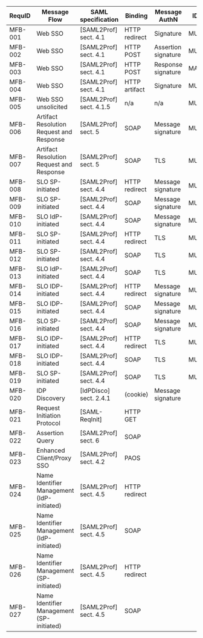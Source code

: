| RequID  | Message Flow                               | SAML specification      | Binding       | Message AuthN       | IDP  | SP   | eGov IOP 2.0  |
|---------|--------------------------------------------|-------------------------|---------------|---------------------|------|------|---------------|
| MFB-001 | Web SSO <AuthnRequest>                     | [SAML2Prof] sect. 4.1   | HTTP redirect | Signature           | MUST | MUST | 241           |
| MFB-002 | Web SSO <Response>                         | [SAML2Prof] sect. 4.1   | HTTP POST     | Assertion signature | MUST | MUST | 274, 290      |
| MFB-003 | Web SSO <Response>                         | [SAML2Prof] sect. 4.1   | HTTP POST     | Response signature  | MAY  | MAY  | 274, 290      |
| MFB-004 | Web SSO <Response>                         | [SAML2Prof] sect. 4.1   | HTTP artifact | Signature           | MUST | MUST | 274, 290      |
| MFB-005 | Web SSO unsolicited <Response>             | [SAML2Prof] sect. 4.1.5 | n/a           | n/a                 | MUST | MUST | 274, 290      |
| MFB-006 | Artifact Resolution Request and Response   | [SAML2Prof] sect. 5     | SOAP          | Message signature   | MUST | MUST | 323,330,333   |
| MFB-007 | Artifact Resolution Request and Response   | [SAML2Prof] sect. 5     | SOAP          | TLS                 | MUST | MUST | 323,330,333   |
| MFB-008 | SLO SP-initiated <LogoutRequest>           | [SAML2Prof] sect. 4.4   | HTTP redirect | Message signature   | MUST | MAY  | 377, 384      |
| MFB-009 | SLO SP-initiated <LogoutRequest>           | [SAML2Prof] sect. 4.4   | SOAP          | Message signature   | MUST | MUST | 377, 384      |
| MFB-010 | SLO IdP-initiated <LogoutRequest>          | [SAML2Prof] sect. 4.4   | SOAP          | Message signature   | MUST | MUST | 375, 384      |
| MFB-011 | SLO SP-initiated <LogoutRequest>           | [SAML2Prof] sect. 4.4   | HTTP redirect | TLS                 | MUST | MAY  | 377, 384      |
| MFB-012 | SLO SP-initiated <LogoutRequest>           | [SAML2Prof] sect. 4.4   | SOAP          | TLS                 | MUST | MUST | 377, 384      |
| MFB-013 | SLO IdP-initiated <LogoutRequest>          | [SAML2Prof] sect. 4.4   | SOAP          | TLS                 | MUST | MUST | 375, 384      |
| MFB-014 | SLO IDP-initiated <LogoutResponse>         | [SAML2Prof] sect. 4.4   | HTTP redirect | Message signature   | MUST | MAY  | 405, 410, 414 |
| MFB-015 | SLO IDP-initiated <LogoutResponse>         | [SAML2Prof] sect. 4.4   | SOAP          | Message signature   | MUST | MUST | 405, 410, 414 |
| MFB-016 | SLO SP-initiated <LogoutResponse>          | [SAML2Prof] sect. 4.4   | SOAP          | Message signature   | MUST | MUST | 405, 410, 414 |
| MFB-017 | SLO IDP-initiated <LogoutResponse>         | [SAML2Prof] sect. 4.4   | HTTP redirect | TLS                 | MUST | MAY  | 405, 410, 414 |
| MFB-018 | SLO IDP-initiated <LogoutResponse>         | [SAML2Prof] sect. 4.4   | SOAP          | TLS                 | MUST | MUST | 405, 410, 414 |
| MFB-019 | SLO SP-initiated <LogoutResponse>          | [SAML2Prof] sect. 4.4   | SOAP          | TLS                 | MUST | MUST | 405, 410, 414 |
| MFB-020 | IDP Discovery                              | [IdPDisco]  sect. 2.4.1 | (cookie)      | Message signature   |      |      |               |
| MFB-021 | Request Initiation Protocol                | [SAML-ReqInit]          | HTTP GET      |                     |      |      |               |
| MFB-022 | Assertion Query <AttributeQuery>           | [SAML2Prof] sect. 6     | SOAP          |                     |      |      |               |
| MFB-023 | Enhanced Client/Proxy SSO                  | [SAML2Prof] sect. 4.2   | PAOS          |                     |      |      |               |
| MFB-024 | Name Identifier Management (IdP-initiated) | [SAML2Prof] sect. 4.5   | HTTP redirect |                     |      |      |               |
| MFB-025 | Name Identifier Management (IdP-initiated) | [SAML2Prof] sect. 4.5   | SOAP          |                     |      |      |               |
| MFB-026 | Name Identifier Management (SP-initiated)  | [SAML2Prof] sect. 4.5   | HTTP redirect |                     |      |      |               |
| MFB-027 | Name Identifier Management (SP-initiated)  | [SAML2Prof] sect. 4.5   | SOAP          |                     |      |      |               |